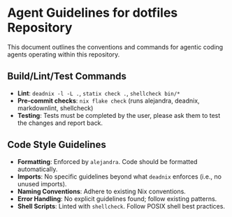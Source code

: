 # Agent Guidelines for dotfiles Repository

This document outlines the conventions and commands for agentic coding agents
operating within this repository.

## Build/Lint/Test Commands

* **Lint**: `deadnix -l -L .`, `statix check .`, `shellcheck bin/*`
* **Pre-commit checks**: `nix flake check` (runs alejandra, deadnix,
  markdownlint, shellcheck)
* **Testing**: Tests must be completed by the user, please ask them to test
  the changes and report back.

## Code Style Guidelines

* **Formatting**: Enforced by `alejandra`. Code should be formatted
  automatically.
* **Imports**: No specific guidelines beyond what `deadnix` enforces (i.e., no
  unused imports).
* **Naming Conventions**: Adhere to existing Nix conventions.
* **Error Handling**: No explicit guidelines found; follow existing patterns.
* **Shell Scripts**: Linted with `shellcheck`. Follow POSIX shell best
  practices.
